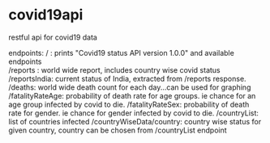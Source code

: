 # covid19api
restful api for covid19 data

endpoints:
/ : prints "Covid19 status API version 1.0.0" and available endpoints<br>
/reports : world wide report, includes country wise covid status<br>
/reportsIndia: current status of India, extracted from /reports response.
/deaths: world wide death count for each day...can be used for graphing
/fatalityRateAge: probability of death rate for age groups. ie chance for an age group infected by covid to die.
/fatalityRateSex: probability of death rate for gender. ie chance for gender infected by covid to die.
/countryList: list of countries infected
/countryWiseData/country: country wise status for given country, country can be chosen from /countryList endpoint


